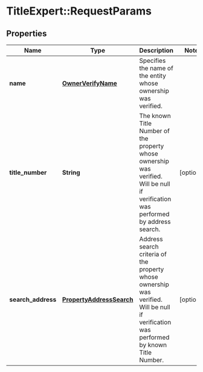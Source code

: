 # TitleExpert::RequestParams

## Properties
Name | Type | Description | Notes
------------ | ------------- | ------------- | -------------
**name** | [**OwnerVerifyName**](OwnerVerifyName.md) | Specifies the name of the entity whose ownership was verified. | 
**title_number** | **String** | The known Title Number of the property whose ownership was verified. Will be null if verification was performed by address search. | [optional] 
**search_address** | [**PropertyAddressSearch**](PropertyAddressSearch.md) | Address search criteria of the property whose ownership was verified. Will be null if verification was performed by known Title Number. | [optional] 


